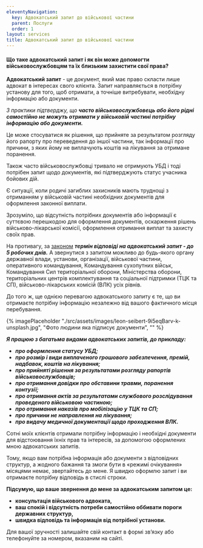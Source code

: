```yaml
---
eleventyNavigation:
  key: Адвокатський запит до військової частини
  parent: Послуги
  order: 1
layout: services
title: Адвокатський запит до військової частини
---
```


#### Що таке адвокатський запит і як він може допомогти військовослужбовцям та їх близьким захистити свої права?

**Адвокатський запит** - це документ, який має право скласти лише адвокат в інтересах свого клієнта. Запит направляється в потрібну установу для того, щоб отримати, а точніше витребувати, необхідну інформацію або документи.

_З практики підтверджу, що **часто військовослужбовець або його рідні самостійно не можуть отримати у військовій частині потрібну інформацію або документи.**_

Це може стосуватися як рішення, що прийняте за результатом розгляду його рапорту про переведення до іншої частини, так інформації про причини, з яких йому не виплачують коштів на лікування за отримане поранення.

Також часто військовослужбовці тривало не отримують УБД і тоді потрібен запит щодо документів, які підтверджують статус учасника бойових дій.

Є ситуації, коли родичі загиблих захисників мають труднощі з отриманням у військовій частині необхідних документів для оформлення законної виплати.

Зрозуміло, що відсутність потрібних документів або інформації є суттєвою перешкодою для оформлення документів, оскарження рішень військово-лікарської комісії, оформлення отримання виплат та захисту своїх прав.

На противагу, за [законом](https://zakon.rada.gov.ua/laws/show/5076-17#n204) **_термін відповіді на адвокатський запит - до 5 робочих днів._** А звернутися з запитом можливо до будь-якого органу державної влади, установи, організації, військової частини, оперативного командування, Командування сухопутних військ, Командування Сил територіальної оборони, Міністерства оборони, територіальних центрів комплектування та соціальної підтримки (ТЦК та СП), військово-лікарських комісій (ВЛК) усіх рівнів.

До того ж, ще однією перевагою адвокатського запиту є те, що ви отримаєте потрібну інформацію незалежно від вашого фактичного місця перебування.

{% imagePlaceholder "./src/assets/images/leon-seibert-9i5eqBarv-k-unsplash.jpg", "Фото людини яка підписує документи", "" %}

**_Я працюю з багатьма видами адвокатських запитів, до прикладу:_**

- **_про оформлення статусу УБД;_**
- **_про розмір і види виплаченого грошового забезпечення, премій, надбавок, коштів на лікування;_**
- **_про прийняті рішення за результатами розгляду рапортів військовослужбовців;_**
- **_про отримання довідки про обставини травми, поранення контузії;_**
- **_про отримання актів за результатами службового розслідування проведеного військовою частиною;_**
- **_про отримання наказів про мобілізацію у ТЦК та СП;_**
- **_про причини не направлення на лікування;_**
- **_про видачу медичної документації щодо проходження ВЛК._**

Сотні моїх клієнтів отримали потрібну інформацію і необхідні документи для відстоювання їхніх прав та інтересів, за допомогою оформлених мною адвокатських запитів.

Тому, якщо вам потрібна інформація або документи з відповідних структур, а жодного бажання та змоги бути в «режимі очікування» місяцями немає, звертайтесь до мене. Я швидко оформлю запит і ви отримаєте потрібну відповідь в стислі строки.

**Підсумую, що ваше звернення до мене за адвокатським запитом це:**

- **консультація військового адвоката,**
- **ваш спокій і відсутність потреби самостійно оббивати пороги державних структур,**
- **швидка відповідь та інформація від потрібної установи.**

Для вашої зручності залишайте свій контакт в формі звʼязку або телефонуйте за номером, вказаним на сайті.
